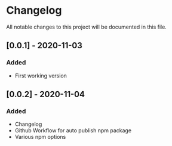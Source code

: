 # Changelog

All notable changes to this project will be documented in this file.

## [0.0.1] - 2020-11-03

### Added

- First working version

## [0.0.2] - 2020-11-04

### Added

- Changelog
- Github Workflow for auto publish npm package
- Various npm options

